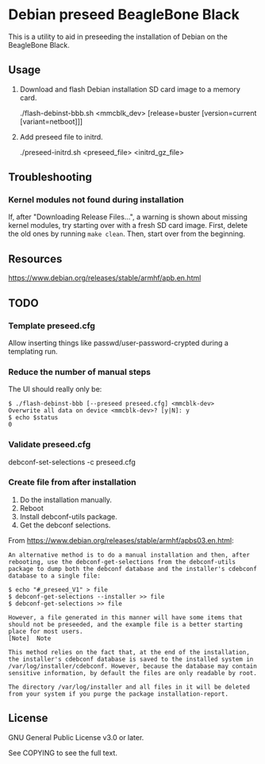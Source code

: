 # Debian preseed BeagleBone Black

This is a utility to aid in preseeding the installation of Debian on the BeagleBone Black.

## Usage

1. Download and flash Debian installation SD card image to a memory card.

    ./flash-debinst-bbb.sh <mmcblk_dev> [release=buster [version=current [variant=netboot]]]

2. Add preseed file to initrd.

    ./preseed-initrd.sh <preseed_file> <initrd_gz_file>

## Troubleshooting

### Kernel modules not found during installation

If, after "Downloading Release Files...", a warning is shown about missing kernel modules, try starting over with a fresh SD card image.
First, delete the old ones by running `make clean`.
Then, start over from the beginning.

## Resources

https://www.debian.org/releases/stable/armhf/apb.en.html

## TODO

### Template preseed.cfg

Allow inserting things like passwd/user-password-crypted during a templating run.

### Reduce the number of manual steps

The UI should really only be:

    $ ./flash-debinst-bbb [--preseed preseed.cfg] <mmcblk-dev>
    Overwrite all data on device <mmcblk-dev>? [y|N]: y
    $ echo $status
    0

### Validate preseed.cfg

debconf-set-selections -c preseed.cfg


### Create file from after installation

1. Do the installation manually.
2. Reboot
3. Install debconf-utils package.
2. Get the debconf selections.

From https://www.debian.org/releases/stable/armhf/apbs03.en.html:

    An alternative method is to do a manual installation and then, after rebooting, use the debconf-get-selections from the debconf-utils package to dump both the debconf database and the installer's cdebconf database to a single file:

    $ echo "#_preseed_V1" > file
    $ debconf-get-selections --installer >> file
    $ debconf-get-selections >> file

    However, a file generated in this manner will have some items that should not be preseeded, and the example file is a better starting place for most users.
    [Note] 	Note

    This method relies on the fact that, at the end of the installation, the installer's cdebconf database is saved to the installed system in /var/log/installer/cdebconf. However, because the database may contain sensitive information, by default the files are only readable by root.

    The directory /var/log/installer and all files in it will be deleted from your system if you purge the package installation-report.

## License

GNU General Public License v3.0 or later.

See COPYING to see the full text.
